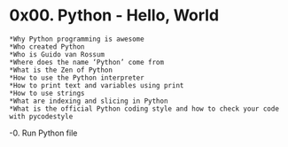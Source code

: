 # 0x00. Python - Hello, World

	*Why Python programming is awesome
	*Who created Python
	*Who is Guido van Rossum
	*Where does the name ‘Python’ come from
	*What is the Zen of Python
	*How to use the Python interpreter
	*How to print text and variables using print
	*How to use strings
	*What are indexing and slicing in Python
	*What is the official Python coding style and how to check your code with pycodestyle

-0. Run Python file

